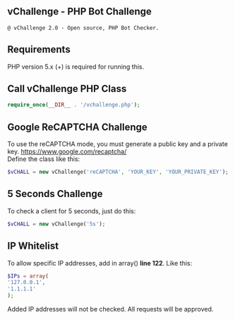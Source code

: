 ## vChallenge - PHP Bot Challenge
<code>@ vChallenge 2.0 - Open source, PHP Bot Checker.</code>
## Requirements
PHP version 5.x (+) is required for running this.
## Call vChallenge PHP Class
```php
require_once(__DIR__ . '/vchallenge.php');
```
## Google ReCAPTCHA Challenge
To use the reCAPTCHA mode, you must generate a public key and a private key.
https://www.google.com/recaptcha/<br>
Define the class like this:
```php
$vCHALL = new vChallenge('reCAPTCHA', 'YOUR_KEY', 'YOUR_PRIVATE_KEY');
```
## 5 Seconds Challenge
To check a client for 5 seconds, just do this:
```php
$vCHALL = new vChallenge('5s');
```
## IP Whitelist
To allow specific IP addresses, add in array() <strong>line 122</strong>. Like this:<br>
```php
$IPs = array(
'127.0.0.1',
'1.1.1.1'
);
```
Added IP addresses will not be checked. All requests will be approved.
